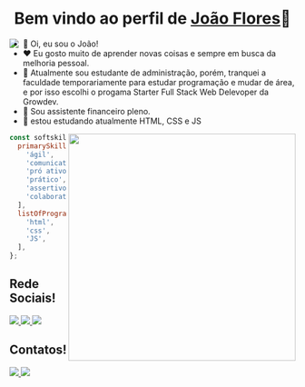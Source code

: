 <!--
**joao-cflores/joao-cflores** is a ✨ _special_ ✨ repository because its `README.md` (this file) appears on your GitHub profile.

Here are some ideas to get you started:

- 🔭 I’m currently working on ...
- 🌱 I’m currently learning ...
- 👯 I’m looking to collaborate on ...
- 🤔 I’m looking for help with ...
- 💬 Ask me about ...
- 📫 How to reach me: ...
- 😄 Pronouns: ...
- ⚡ Fun fact: ...
-->
<p align="center">
  <h1 align="center">Bem vindo ao perfil de <a href="https://github.com/joao-cflores">João Flores</a>👋</h1>
</p>
<p align="center">
  <a align="center" href="https://github.com/DenverCoder1/readme-typing-svg"> </a>
</p>
<p></p>
<img align="left" src="https://media.giphy.com/media/M9gbBd9nbDrOTu1Mqx/giphy.gif">
<ul>
  <li>👋 Oi, eu sou o João!</li>
  <li>❤️ Eu gosto muito de aprender novas coisas e sempre em busca da melhoria pessoal.</li>
  <li>🌱 Atualmente sou estudante de administração, porém, tranquei a faculdade temporariamente para estudar programação e mudar de área, e por isso escolhi o progama Starter Full Stack Web Delevoper da Growdev.</li>
  <li>💼 Sou assistente financeiro pleno.</li>
  <li>🧐 estou estudando atualmente HTML, CSS e JS</li>
</ul>

<img align="right" width="400" src="https://i.giphy.com/media/qgQUggAC3Pfv687qPC/giphy.webp" />

```js
const softskills and ProgrammingLanguage= {
  primarySkillset: [
    'ágil',
    'comunicativo',
    'pró ativo',
    'prático', 
    'assertivo',
    'colaborativo'
  ],
  listOfProgrammingLanguages: [
    'html', 
    'css',
    'JS', 
  ],
};
```



## **Rede Sociais!**

<a href="https://twitter.com/flowers1903">
  <img src="https://img.shields.io/badge/Twitter-1DA1F2?style=for-the-badge&logo=twitter&logoColor=white" />  
</a>

</a>
<a href="https://www.instagram.com/joao_cf/">
  <img src="https://img.shields.io/badge/Instagram-E4405F?style=for-the-badge&logo=instagram&logoColor=white" />  
</a>
<a href="https://www.linkedin.com/in/jo%C3%A3o-flores-746035168">
  <img src="https://img.shields.io/badge/LinkedIn-0077B5?style=for-the-badge&logo=linkedin&logoColor=white" />
</a>

</br>

## **Contatos!**

<a href="https://api.whatsapp.com/send?phone=5551999104027&text=Ol%C3%A1,%20amigo(a)!">
  <img src="https://img.shields.io/badge/WhatsApp-25D366?style=for-the-badge&logo=whatsapp&logoColor=white" />  
</a>
<a href="https://t.me/JoaoFlores852">
  <img src="https://img.shields.io/badge/Telegram-2CA5E0?style=for-the-badge&logo=telegram&logoColor=white" />
</a>
<br/>

